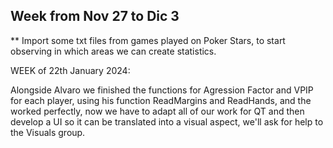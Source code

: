 ## Week from Nov 27 to Dic 3

** Import some txt files from games played on Poker Stars, to start observing in which areas we can create statistics.


WEEK of 22th January 2024:

Alongside Alvaro we finished the functions for Agression Factor and VPIP for each player, using his function ReadMargins and ReadHands, and the worked perfectly, now we have to adapt all of our work for QT and then develop a UI so it can be translated into a visual aspect, we'll ask for help to the Visuals group.

